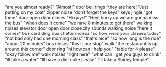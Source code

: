 “are you almost ready?”
“Almost!”
door bell rings
“they are here!
“Just putting on my coat”
zipper noise
“don't forget the keys”
keys jingle
"got them"
door open
door closes
"Hi guys!"
“Hey! hurry up we are gonna miss the bus"
"when does it come"
"we have 8 minutes to get there"
walking noises
elevator
door open
door close
city sounds
walking noise
"here it comes"
bus card ding
bus chatter/noises
"so how were your classes today"
"not bad only had one morning class"
"that's nice"
"so how long is the ride"
"about 20 minutes"
bus noises
"this is our stop"
walk
"the restaurant is up around this corner"
door ring
"hi how can i help you"
"table for 4 please"
"okay follow me"
walk noises
"right here"
"what can i get you guys to drink"
“ill take a water”
“Ill have a diet coke please”
“ill take a Shirley temple”
